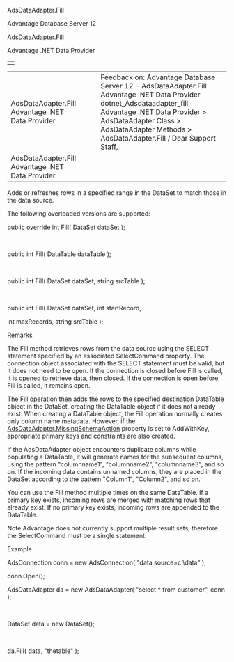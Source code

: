 AdsDataAdapter.Fill




Advantage Database Server 12  

AdsDataAdapter.Fill

Advantage .NET Data Provider

|  |
| --- |
|  |

|  |  |  |  |  |
| --- | --- | --- | --- | --- |
| AdsDataAdapter.Fill  Advantage .NET Data Provider |  |  | Feedback on: Advantage Database Server 12 - AdsDataAdapter.Fill Advantage .NET Data Provider dotnet\_Adsdataadapter\_fill Advantage .NET Data Provider > AdsDataAdapter Class > AdsDataAdapter Methods > AdsDataAdapter.Fill / Dear Support Staff, |  |
| AdsDataAdapter.Fill  Advantage .NET Data Provider |  |  |  |  |

Adds or refreshes rows in a specified range in the DataSet to match those in the data source.

The following overloaded versions are supported:

public override int Fill( DataSet dataSet );

 

public int Fill( DataTable dataTable );

 

public int Fill( DataSet dataSet, string srcTable );

 

public int Fill( DataSet dataSet, int startRecord,

int maxRecords, string srcTable );

Remarks

The Fill method retrieves rows from the data source using the SELECT statement specified by an associated SelectCommand property. The connection object associated with the SELECT statement must be valid, but it does not need to be open. If the connection is closed before Fill is called, it is opened to retrieve data, then closed. If the connection is open before Fill is called, it remains open.

The Fill operation then adds the rows to the specified destination DataTable object in the DataSet, creating the DataTable object if it does not already exist. When creating a DataTable object, the Fill operation normally creates only column name metadata. However, if the [AdsDataAdapter.MissingSchemaAction](dotnet_adsdataadapter_missingschemaaction.htm) property is set to AddWithKey, appropriate primary keys and constraints are also created.

If the AdsDataAdapter object encounters duplicate columns while populating a DataTable, it will generate names for the subsequent columns, using the pattern "columnname1", "columnname2", "columnname3", and so on. If the incoming data contains unnamed columns, they are placed in the DataSet according to the pattern "Column1", "Column2", and so on.

You can use the Fill method multiple times on the same DataTable. If a primary key exists, incoming rows are merged with matching rows that already exist. If no primary key exists, incoming rows are appended to the DataTable.

Note Advantage does not currently support multiple result sets, therefore the SelectCommand must be a single statement.

Example

AdsConnection conn = new AdsConnection( "data source=c:\\data" );

conn.Open();

AdsDataAdapter da = new AdsDataAdapter( "select \* from customer", conn );

 

DataSet data = new DataSet();

 

da.Fill( data, "thetable" );